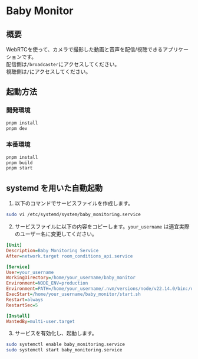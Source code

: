 # Baby Monitor

## 概要

WebRTCを使って、カメラで撮影した動画と音声を配信/視聴できるアプリケーションです。  
配信側は`/broadcaster`にアクセスしてください。  
視聴側は`/`にアクセスしてください。

## 起動方法

### 開発環境

```sh
pnpm install
pnpm dev
```

### 本番環境

```sh
pnpm install
pnpm build
pnpm start
```

## systemd を用いた自動起動

1. 以下のコマンドでサービスファイルを作成します。

```sh
sudo vi /etc/systemd/system/baby_monitoring.service
```

2. サービスファイルに以下の内容をコピーします。`your_username` は適宜実際のユーザー名に変更してください。

```ini
[Unit]
Description=Baby Monitoring Service
After=network.target room_conditions_api.service

[Service]
User=your_username
WorkingDirectory=/home/your_username/baby_monitor
Environment=NODE_ENV=production
Environment=PATH=/home/your_username/.nvm/versions/node/v22.14.0/bin:/usr/bin:/bin
ExecStart=/home/your_username/baby_monitor/start.sh
Restart=always
RestartSec=5

[Install]
WantedBy=multi-user.target
```

3. サービスを有効化し、起動します。

```sh
sudo systemctl enable baby_monitoring.service
sudo systemctl start baby_monitoring.service
```
